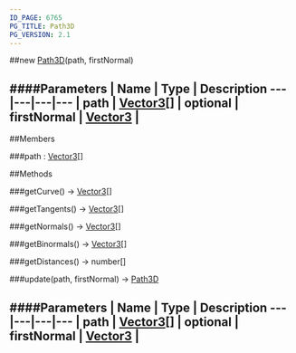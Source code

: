 ```yaml
---
ID_PAGE: 6765
PG_TITLE: Path3D
PG_VERSION: 2.1
---
```

##new [Path3D](page.php?p=6765)(path, firstNormal)

####Parameters
 | Name | Type | Description
---|---|---|---
 | path | [Vector3](page.php?p=6751)[] | 
optional | firstNormal | [Vector3](page.php?p=6751) | 
---

##Members

###path : [Vector3](page.php?p=6751)[]




##Methods

###getCurve() &rarr; [Vector3](page.php?p=6751)[]


###getTangents() &rarr; [Vector3](page.php?p=6751)[]


###getNormals() &rarr; [Vector3](page.php?p=6751)[]


###getBinormals() &rarr; [Vector3](page.php?p=6751)[]


###getDistances() &rarr; number[]


###update(path, firstNormal) &rarr; [Path3D](page.php?p=6765)

####Parameters
 | Name | Type | Description
---|---|---|---
 | path | [Vector3](page.php?p=6751)[] | 
optional | firstNormal | [Vector3](page.php?p=6751) | 
---
